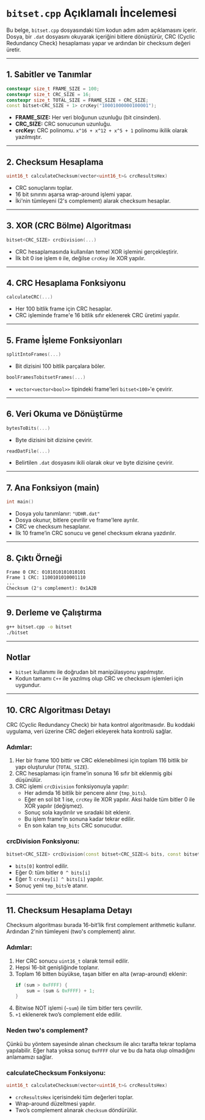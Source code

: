 
# `bitset.cpp` Açıklamalı İncelemesi

Bu belge, `bitset.cpp` dosyasındaki tüm kodun adım adım açıklamasını içerir. Dosya, bir `.dat` dosyasını okuyarak içeriğini bitlere dönüştürür, CRC (Cyclic Redundancy Check) hesaplaması yapar ve ardından bir checksum değeri üretir.

---

## 1. Sabitler ve Tanımlar

```cpp
constexpr size_t FRAME_SIZE = 100;
constexpr size_t CRC_SIZE = 16;
constexpr size_t TOTAL_SIZE = FRAME_SIZE + CRC_SIZE;
const bitset<CRC_SIZE + 1> crcKey("10001000000100001");
```
- **FRAME_SIZE:** Her veri bloğunun uzunluğu (bit cinsinden).
- **CRC_SIZE:** CRC sonucunun uzunluğu.
- **crcKey:** CRC polinomu. `x^16 + x^12 + x^5 + 1` polinomu ikilik olarak yazılmıştır.

---

## 2. Checksum Hesaplama

```cpp
uint16_t calculateChecksum(vector<uint16_t>& crcResultsHex)
```
- CRC sonuçlarını toplar.
- 16 bit sınırını aşarsa wrap-around işlemi yapar.
- İki'nin tümleyeni (2's complement) alarak checksum hesaplar.

---

## 3. XOR (CRC Bölme) Algoritması

```cpp
bitset<CRC_SIZE> crcDivision(...)
```
- CRC hesaplamasında kullanılan temel XOR işlemini gerçekleştirir.
- İlk bit 0 ise işlem `0` ile, değilse `crcKey` ile XOR yapılır.

---

## 4. CRC Hesaplama Fonksiyonu

```cpp
calculateCRC(...)
```
- Her 100 bitlik frame için CRC hesaplar.
- CRC işleminde frame'e 16 bitlik sıfır eklenerek CRC üretimi yapılır.

---

## 5. Frame İşleme Fonksiyonları

```cpp
splitIntoFrames(...)
```
- Bit dizisini 100 bitlik parçalara böler.

```cpp
boolFramesTobitsetFrames(...)
```
- `vector<vector<bool>>` tipindeki frame'leri `bitset<100>`'e çevirir.

---

## 6. Veri Okuma ve Dönüştürme

```cpp
bytesToBits(...)
```
- Byte dizisini bit dizisine çevirir.

```cpp
readDatFile(...)
```
- Belirtilen `.dat` dosyasını ikili olarak okur ve byte dizisine çevirir.

---

## 7. Ana Fonksiyon (main)

```cpp
int main()
```
- Dosya yolu tanımlanır: `"UDHR.dat"`
- Dosya okunur, bitlere çevrilir ve frame'lere ayrılır.
- CRC ve checksum hesaplanır.
- İlk 10 frame’in CRC sonucu ve genel checksum ekrana yazdırılır.

---

## 8. Çıktı Örneği

```text
Frame 0 CRC: 0101010101010101
Frame 1 CRC: 1100101010001110
...
Checksum (2's complement): 0x1A2B
```

---

## 9. Derleme ve Çalıştırma

```bash
g++ bitset.cpp -o bitset
./bitset
```

---

## Notlar

- `bitset` kullanımı ile doğrudan bit manipülasyonu yapılmıştır.
- Kodun tamamı `C++` ile yazılmış olup CRC ve checksum işlemleri için uygundur.

---

## 10. CRC Algoritması Detayı

CRC (Cyclic Redundancy Check) bir hata kontrol algoritmasıdır. Bu koddaki uygulama, veri üzerine CRC değeri ekleyerek hata kontrolü sağlar.

### Adımlar:
1. Her bir frame 100 bittir ve CRC eklenebilmesi için toplam 116 bitlik bir yapı oluşturulur (`TOTAL_SIZE`).
2. CRC hesaplaması için frame’in sonuna 16 sıfır bit eklenmiş gibi düşünülür.
3. CRC işlemi `crcDivision` fonksiyonuyla yapılır:
    - Her adımda 16 bitlik bir pencere alınır (`tmp_bits`).
    - Eğer en sol bit 1 ise, `crcKey` ile XOR yapılır. Aksi halde tüm bitler 0 ile XOR yapılır (değişmez).
    - Sonuç sola kaydırılır ve sıradaki bit eklenir.
    - Bu işlem frame’in sonuna kadar tekrar edilir.
    - En son kalan `tmp_bits` CRC sonucudur.

### crcDivision Fonksiyonu:

```cpp
bitset<CRC_SIZE> crcDivision(const bitset<CRC_SIZE>& bits, const bitset<CRC_SIZE + 1>& crcKey)
```
- `bits[0]` kontrol edilir.
- Eğer 0: tüm bitler `0 ^ bits[i]`
- Eğer 1: `crcKey[i] ^ bits[i]` yapılır.
- Sonuç yeni `tmp_bits`’e atanır.

---

## 11. Checksum Hesaplama Detayı

Checksum algoritması burada 16-bit’lik first complement arithmetic kullanır. Ardından 2'nin tümleyeni (two's complement) alınır.

### Adımlar:
1. Her CRC sonucu `uint16_t` olarak temsil edilir.
2. Hepsi 16-bit genişliğinde toplanır.
3. Toplam 16 bitten büyükse, taşan bitler en alta (wrap-around) eklenir:
   ```cpp
   if (sum > 0xFFFF) {
       sum = (sum & 0xFFFF) + 1;
   }
   ```
4. Bitwise NOT işlemi (`~sum`) ile tüm bitler ters çevrilir.
5. `+1` eklenerek two’s complement elde edilir.

### Neden two's complement?

Çünkü bu yöntem sayesinde alınan checksum ile alıcı tarafta tekrar toplama yapılabilir. Eğer hata yoksa sonuç `0xFFFF` olur ve bu da hata olup olmadığını anlamamızı sağlar.

### calculateChecksum Fonksiyonu:

```cpp
uint16_t calculateChecksum(vector<uint16_t>& crcResultsHex)
```
- `crcResultsHex` içerisindeki tüm değerleri toplar.
- Wrap-around düzeltmesi yapılır.
- Two’s complement alınarak `checksum` döndürülür.
